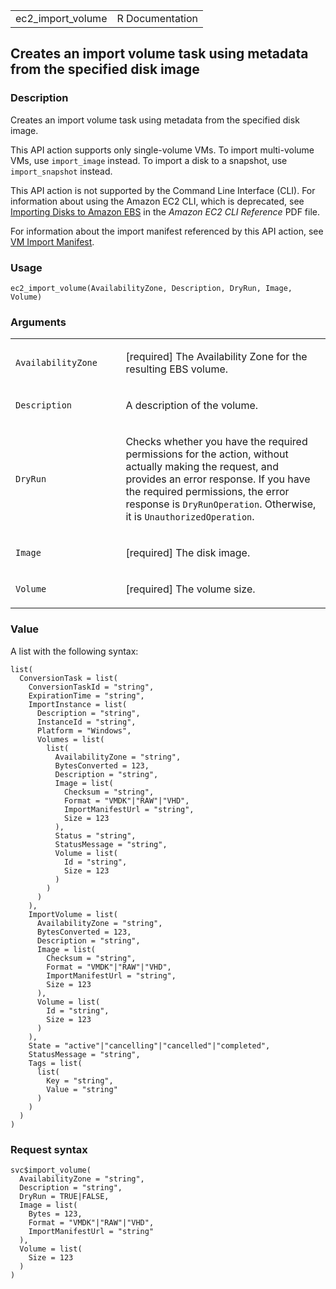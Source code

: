 <table style="width: 100%;">
<tbody>
<tr class="odd">
<td>ec2_import_volume</td>
<td style="text-align: right;">R Documentation</td>
</tr>
</tbody>
</table>

## Creates an import volume task using metadata from the specified disk image

### Description

Creates an import volume task using metadata from the specified disk
image.

This API action supports only single-volume VMs. To import multi-volume
VMs, use `import_image` instead. To import a disk to a snapshot, use
`import_snapshot` instead.

This API action is not supported by the Command Line Interface (CLI).
For information about using the Amazon EC2 CLI, which is deprecated, see
[Importing Disks to Amazon
EBS](https://awsdocs.s3.amazonaws.com/EC2/ec2-clt.pdf#importing-your-volumes-into-amazon-ebs)
in the *Amazon EC2 CLI Reference* PDF file.

For information about the import manifest referenced by this API action,
see [VM Import
Manifest](https://docs.aws.amazon.com/AWSEC2/latest/APIReference/manifest.html).

### Usage

    ec2_import_volume(AvailabilityZone, Description, DryRun, Image, Volume)

### Arguments

<table>
<colgroup>
<col style="width: 35%" />
<col style="width: 65%" />
</colgroup>
<tbody>
<tr class="odd">
<td><code
id="ec2_import_volume_:_AvailabilityZone">AvailabilityZone</code></td>
<td><p>[required] The Availability Zone for the resulting EBS
volume.</p></td>
</tr>
<tr class="even">
<td><code id="ec2_import_volume_:_Description">Description</code></td>
<td><p>A description of the volume.</p></td>
</tr>
<tr class="odd">
<td><code id="ec2_import_volume_:_DryRun">DryRun</code></td>
<td><p>Checks whether you have the required permissions for the action,
without actually making the request, and provides an error response. If
you have the required permissions, the error response is
<code>DryRunOperation</code>. Otherwise, it is
<code>UnauthorizedOperation</code>.</p></td>
</tr>
<tr class="even">
<td><code id="ec2_import_volume_:_Image">Image</code></td>
<td><p>[required] The disk image.</p></td>
</tr>
<tr class="odd">
<td><code id="ec2_import_volume_:_Volume">Volume</code></td>
<td><p>[required] The volume size.</p></td>
</tr>
</tbody>
</table>

### Value

A list with the following syntax:

    list(
      ConversionTask = list(
        ConversionTaskId = "string",
        ExpirationTime = "string",
        ImportInstance = list(
          Description = "string",
          InstanceId = "string",
          Platform = "Windows",
          Volumes = list(
            list(
              AvailabilityZone = "string",
              BytesConverted = 123,
              Description = "string",
              Image = list(
                Checksum = "string",
                Format = "VMDK"|"RAW"|"VHD",
                ImportManifestUrl = "string",
                Size = 123
              ),
              Status = "string",
              StatusMessage = "string",
              Volume = list(
                Id = "string",
                Size = 123
              )
            )
          )
        ),
        ImportVolume = list(
          AvailabilityZone = "string",
          BytesConverted = 123,
          Description = "string",
          Image = list(
            Checksum = "string",
            Format = "VMDK"|"RAW"|"VHD",
            ImportManifestUrl = "string",
            Size = 123
          ),
          Volume = list(
            Id = "string",
            Size = 123
          )
        ),
        State = "active"|"cancelling"|"cancelled"|"completed",
        StatusMessage = "string",
        Tags = list(
          list(
            Key = "string",
            Value = "string"
          )
        )
      )
    )

### Request syntax

    svc$import_volume(
      AvailabilityZone = "string",
      Description = "string",
      DryRun = TRUE|FALSE,
      Image = list(
        Bytes = 123,
        Format = "VMDK"|"RAW"|"VHD",
        ImportManifestUrl = "string"
      ),
      Volume = list(
        Size = 123
      )
    )
